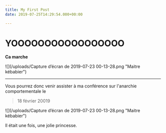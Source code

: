 ```yaml
---
title: My First Post
date: 2019-07-25T14:29:54.000+00:00

---
```

# YOOOOOOOOOOOOOOOOO

**Ca marche**

![](/uploads/Capture d’écran de 2019-07-23 00-13-28.png "Maitre kébabier")

***

Vous pourrez donc venir assister à ma conférence sur l'anarchie comportementale le 

> 18 février 20019


![](/uploads/Capture d’écran de 2019-07-23 00-13-28.png "Maitre kébabier")

Il était une fois, une jolie princesse.
